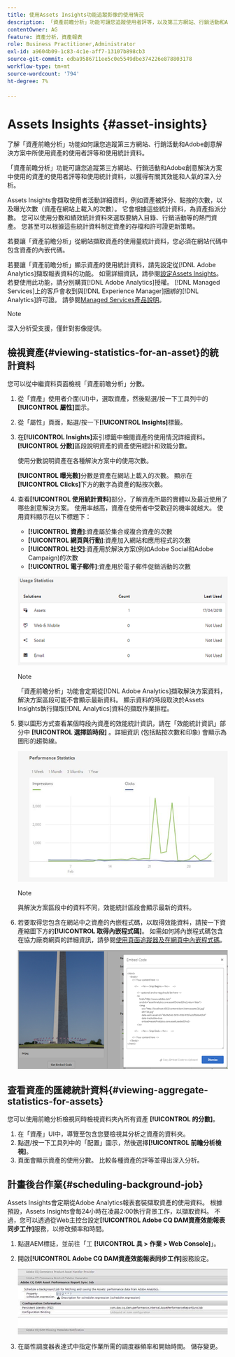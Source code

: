 ```yaml
---
title: 使用Assets Insights功能追蹤影像的使用情況
description: 「資產前瞻分析」功能可讓您追蹤使用者評等，以及第三方網站、行銷活動和Adobe創意解決方案所使用影像的使用統計資料。
contentOwner: AG
feature: 資產分析，資產報表
role: Business Practitioner,Administrator
exl-id: a9604b09-1c83-4c1e-aff7-13107b898cb3
source-git-commit: edba9586711ee5c0e5549dbe374226e878803178
workflow-type: tm+mt
source-wordcount: '794'
ht-degree: 7%

---
```


# Assets Insights {#asset-insights}

了解「資產前瞻分析」功能如何讓您追蹤第三方網站、行銷活動和Adobe創意解決方案中所使用資產的使用者評等和使用統計資料。

「資產前瞻分析」功能可讓您追蹤第三方網站、行銷活動和Adobe創意解決方案中使用的資產的使用者評等和使用統計資料，以獲得有關其效能和人氣的深入分析。

Assets Insights會擷取使用者活動詳細資料，例如資產被評分、點按的次數，以及曝光次數（資產在網站上載入的次數）。 它會根據這些統計資料，為資產指派分數。 您可以使用分數和績效統計資料來選取要納入目錄、行銷活動等的熱門資產。 您甚至可以根據這些統計資料制定資產的存檔和許可證更新策略。

若要讓「資產前瞻分析」從網站擷取資產的使用量統計資料，您必須在網站代碼中包含資產的內嵌代碼。

若要讓「資產前瞻分析」顯示資產的使用統計資料，請先設定從[!DNL Adobe Analytics]擷取報表資料的功能。 如需詳細資訊，請參閱[設定Assets Insights](touch-ui-configuring-asset-insights.md)。 若要使用此功能，請分別購買[!DNL Adobe Analytics]授權。 [!DNL Managed Services]上的客戶會收到與[!DNL Experience Manager]捆綁的[!DNL Analytics]許可證。 請參閱[Managed Services產品說明](https://helpx.adobe.com/legal/product-descriptions/adobe-experience-manager-managed-services.html)。

>[!NOTE]
>
>深入分析受支援，僅針對影像提供。

## 檢視資產{#viewing-statistics-for-an-asset}的統計資料

您可以從中繼資料頁面檢視「資產前瞻分析」分數。

1. 從「資產」使用者介面(UI)中，選取資產，然後點選/按一下工具列中的&#x200B;**[!UICONTROL 屬性]**&#x200B;圖示。
1. 從「屬性」頁面，點選/按一下&#x200B;**[!UICONTROL Insights]**&#x200B;標籤。
1. 在&#x200B;**[!UICONTROL Insights]**&#x200B;索引標籤中檢閱資產的使用情況詳細資料。 **[!UICONTROL 分數]**&#x200B;區段說明資產的資產使用總計和效能分數。

   使用分數說明資產在各種解決方案中的使用次數。

   **[!UICONTROL 曝光數]**&#x200B;分數是資產在網站上載入的次數。 顯示在&#x200B;**[!UICONTROL Clicks]**&#x200B;下方的數字為資產的點按次數。

1. 查看&#x200B;**[!UICONTROL 使用統計資料]**&#x200B;部分，了解資產所屬的實體以及最近使用了哪些創意解決方案。 使用率越高，資產在使用者中受歡迎的機率就越大。 使用資料顯示在以下標題下：

   * **[!UICONTROL 資產]**:資產屬於集合或複合資產的次數
   * **[!UICONTROL 網頁與行動]**:資產加入網站和應用程式的次數
   * **[!UICONTROL 社交]**:資產用於解決方案(例如Adobe Social和Adobe Campaign)的次數
   * **[!UICONTROL 電子郵件]**:資產用於電子郵件促銷活動的次數

   ![usage_statistics](assets/usage_statistics.png)

   >[!NOTE]
   >
   >「資產前瞻分析」功能會定期從[!DNL Adobe Analytics]擷取解決方案資料，解決方案區段可能不會顯示最新資料。 顯示資料的時段取決於Assets Insights執行擷取[!DNL Analytics]資料的擷取作業排程。

1. 要以圖形方式查看某個時段內資產的效能統計資訊，請在「效能統計資訊」部分中 **[!UICONTROL 選擇該時段]** 。詳細資訊 (包括點按次數和印象) 會顯示為圖形的趨勢線。

   ![chlimage_1-3](assets/chlimage_1-3.jpeg)

   >[!NOTE]
   >
   >與解決方案區段中的資料不同，效能統計區段會顯示最新的資料。

1. 若要取得您包含在網站中之資產的內嵌程式碼，以取得效能資料，請按一下資產縮圖下方的&#x200B;**[!UICONTROL 取得內嵌程式碼]**。 如需如何將內嵌程式碼包含在協力廠商網頁的詳細資訊，請參閱[使用頁面追蹤器及在網頁中內嵌程式碼](touch-ui-using-page-tracker.md)。

   ![chlimage_1-303](assets/chlimage_1-303.png)

## 查看資產的匯總統計資料{#viewing-aggregate-statistics-for-assets}

您可以使用前瞻分析檢視同時檢視資料夾內所有資產 **[!UICONTROL 的分數]**。

1. 在「資產」UI中，導覽至包含您要檢視其分析之資產的資料夾。
1. 點選/按一下工具列中的「配置」圖示，然後選擇&#x200B;**[!UICONTROL 前瞻分析檢視]**。
1. 頁面會顯示資產的使用分數。 比較各種資產的評等並得出深入分析。

## 計畫後台作業{#scheduling-background-job}

Assets Insights會定期從Adobe Analytics報表套裝擷取資產的使用資料。 根據預設，Assets Insights會每24小時在凌晨2:00執行背景工作，以擷取資料。 不過，您可以透過從Web主控台設定&#x200B;**[!UICONTROL Adobe CQ DAM資產效能報表同步工作]**&#x200B;服務，以修改頻率和時間。

1. 點選AEM標誌，並前往「工 **[!UICONTROL 具 > 作業 > Web Console]**」。
1. 開啟&#x200B;**[!UICONTROL Adobe CQ DAM資產效能報表同步工作]**&#x200B;服務設定。

   ![chlimage_1-304](assets/chlimage_1-304.png)

1. 在屬性調度器表達式中指定作業所需的調度器頻率和開始時間。 儲存變更。
